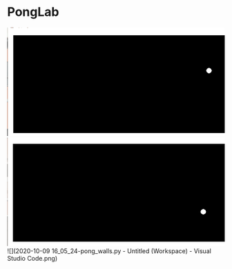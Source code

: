 # PongLab
![](lab3.gif)
![](lab3a.gif)
![](2020-10-09 16_05_24-pong_walls.py - Untitled (Workspace) - Visual Studio Code.png)
